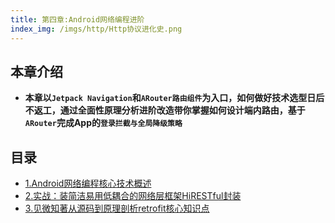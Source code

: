 ```yaml
---
title: 第四章:Android网络编程进阶
index_img: /imgs/http/Http协议进化史.png
---
```


## 本章介绍
- <b>本章以`Jetpack Navigation`和`ARouter路由组件`为入口，如何做好技术选型日后不返工，通过全面性原理分析进阶改造带你掌握如何设计端内路由，基于`ARouter`完成App的`登录拦截与全局降级策略`</b>
  

## 目录
* [1.Android网络编程核心技术概述](../http/study-1/)
* [2.实战：装简洁易用低耦合的网络层框架HiRESTful封装](../http/study-2/)
* [3.见微知著从源码到原理剖析retrofit核心知识点](../http/study-3/)
